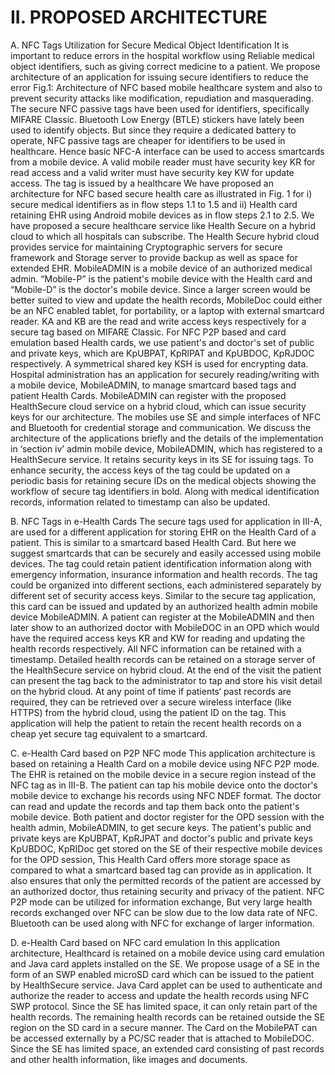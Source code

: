 # II. PROPOSED ARCHITECTURE

A. NFC Tags Utilization for Secure Medical Object Identification It is important to reduce errors in the
hospital workflow using Reliable medical object identifiers, such as giving correct medicine to a
patient. We propose architecture of an application for issuing secure identifiers to reduce the error
Fig.1: Architecture of NFC based mobile healthcare system and also to prevent security attacks like
modification, repudiation and masquerading. The secure NFC passive tags have been used for
identifiers, specifically MIFARE Classic. Bluetooth Low Energy (BTLE) stickers have lately been used to
identify objects. But since they require a dedicated battery to operate, NFC passive tags are cheaper
for identifiers to be used in healthcare. Hence basic NFC-A interface can be used to access
smartcards from a mobile device. A valid mobile reader must have security key KR for read access
and a valid writer must have security key KW for update access. The tag is issued by a healthcare
We have proposed an architecture for NFC based secure health care as illustrated in Fig. 1 for i)
secure medical identifiers as in flow steps 1.1 to 1.5 and ii) Health card retaining EHR using Android
mobile devices as in flow steps 2.1 to 2.5.
We have proposed a secure healthcare service like Health Secure on a hybrid cloud to which all
hospitals can subscribe. The Health Secure hybrid cloud provides service for maintaining
Cryptographic servers for secure framework and Storage server to provide backup as well as space
for extended EHR. MobileADMIN is a mobile device of an authorized medical admin. “Mobile-P” is the
patient's mobile device with the Health card and “Mobile-D” is the doctor's mobile device. Since a
larger screen would be better suited to view and update the health records, MobileDoc could either
be an NFC enabled tablet, for portability, or a laptop with external smartcard reader. KA and KB are
the read and write access keys respectively for a secure tag based on MIFARE Classic. For NFC P2P
based and card emulation based Health cards, we use patient's and doctor's set of public and
private keys, which are KpUBPAT, KpRlPAT and KpUBDOC, KpRJDOC respectively. A symmetrical
shared key KSH is used for encrypting data. Hospital administration has an application for securely
reading/writing with a mobile device, MobileADMIN, to manage smartcard based tags and patient
Health Cards. MobileADMIN can register with the proposed HealthSecure cloud service on a hybrid
cloud, which can issue security keys for our architecture. The mobiles use SE and simple interfaces of
NFC and Bluetooth for credential storage and communication. We discuss the architecture of the
applications briefly and the details of the implementation in ‘section iv’ admin mobile device, MobileADMIN, which has registered to a HealthSecure service.
It retains security keys in its SE for issuing tags. To enhance security, the access keys of the tag could be
updated on a periodic basis for retaining secure IDs on the medical objects showing the workflow of
secure tag identifiers in bold. Along with medical identification records, information related to
timestamp can also be updated.

B. NFC Tags in e-Health Cards The secure tags used for application in III-A, are used for a different
application for storing EHR on the Health Card of a patient. This is similar to a smartcard based
Health Card. But here we suggest smartcards that can be securely and easily accessed using mobile
devices. The tag could retain patient identification information along with emergency information,
insurance information and health records. The tag could be organized into different sections, each
administered separately by different set of security access keys. Similar to the secure tag application,
this card can be issued and updated by an authorized health admin mobile device MobileADMIN. A
patient can register at the MobileADMIN and then later show to an authorized doctor with
MobileDOC in an OPD which would have the required access keys KR and KW for reading and
updating the health records respectively. All NFC information can be retained with a timestamp.
Detailed health records can be retained on a storage server of the HealthSecure service on hybrid
cloud. At the end of the visit the patient can present the tag back to the administrator to tap and
store his visit detail on the hybrid cloud. At any point of time if patients‘ past records are required,
they can be retrieved over a secure wireless interface (like HTTPS) from the hybrid cloud, using the
patient ID on the tag. This application will help the patient to retain the recent health records on a
cheap yet secure tag equivalent to a smartcard.

C. e-Health Card based on P2P NFC mode This application architecture is based on retaining a Health
Card on a mobile device using NFC P2P mode. The EHR is retained on the mobile device in a secure
region instead of the NFC tag as in III-B. The patient can tap his mobile device onto the doctor's
mobile device to exchange his records using NFC NDEF format. The doctor can read and update the
records and tap them back onto the patient's mobile device. Both patient and doctor register for the
OPD session with the health admin, MobileADMIN, to get secure keys. The patient's public and
private keys are KpUBPAT, KpRJPAT and doctor's public and private keys KpUBDOC, KpRIDoc get
stored on the SE of their respective mobile devices for the OPD session, This Health Card offers
more storage space as compared to what a smartcard based tag can provide as in application. It also
ensures that only the permitted records of the patient are accessed by an authorized doctor, thus
retaining security and privacy of the patient. NFC P2P mode can be utilized for information
exchange, But very large health records exchanged over NFC can be slow due to the low data rate of
NFC. Bluetooth can be used along with NFC for exchange of larger information.

D. e-Health Card based on NFC card emulation In this application architecture, Healthcard is retained on a mobile
device using card emulation and Java card applets installed on the SE. We propose usage of a SE in
the form of an SWP enabled microSD card which can be issued to the patient by HealthSecure
service. Java Card applet can be used to authenticate and authorize the reader to access and update
the health records using NFC SWP protocol. Since the SE has limited space, it can only retain part of
the health records. The remaining health records can be retained outside the SE region on the SD
card in a secure manner. The Card on the MobilePAT can be accessed externally by a PC/SC reader
that is attached to MobileDOC. Since the SE has limited space, an extended card consisting of past
records and other health information, like images and documents.
